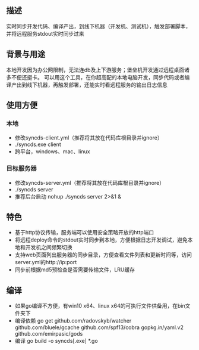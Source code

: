 ## 描述
实时同步开发代码、编译产出，到线下机器（开发机、测试机），触发部署脚本，并将远程服务stdout实时同步过来

## 背景与用途
本地开发因为办公网限制，无法连db及上下游服务；堡垒机开发通过远程桌面诸多不便还挺卡。
可以用这个工具，在你超高配的本地电脑开发，同步代码或者编译产出到线下机器，再触发部署，还能实时看远程服务的输出日志信息

## 使用方便
### 本地
- 修改syncds-client.yml（推荐将其放在代码库根目录并ignore）
- ./syncds.exe client
- 跨平台，windows、mac、linux

### 目标服务器
- 修改syncds-server.yml（推荐将其放在代码库根目录并ignore）
- ./syncds server
- 推荐后台启动 nohup ./syncds server 2>&1 &


## 特色
- 基于http协议传输，服务端可以使用安全策略开放的http端口
- 将远程deploy命令的stdout实时同步到本地，方便根据日志开发调试，避免本地和开发机之间频繁切换
- 支持web页面列出服务器的同步目录，方便查看文件列表和更新时间等，访问server.yml的http://ip:port
- 同步前根据md5预检查是否需要传输文件，LRU缓存

## 编译
- 如果go编译不方便，有win10 x64、linux x64的可执行文件供备用，在bin文件夹下
- 编译依赖 go get github.com/radovskyb/watcher github.com/bluele/gcache github.com/spf13/cobra gopkg.in/yaml.v2 github.com/emirpasic/gods 
- 编译 go build -o syncds\[.exe\] \*.go
